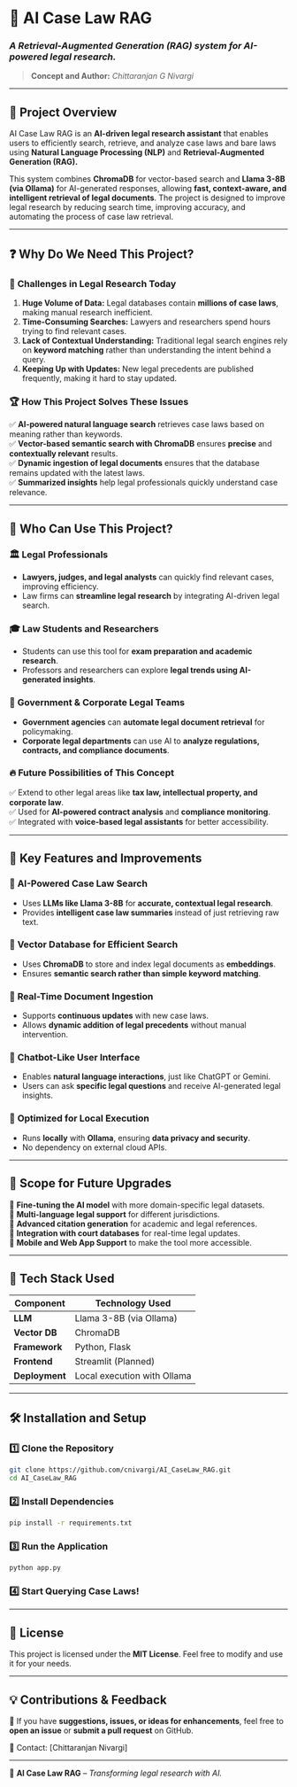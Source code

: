 # 📜 **AI Case Law RAG**  
### *A Retrieval-Augmented Generation (RAG) system for AI-powered legal research.*  

> **Concept and Author:** *Chittaranjan G Nivargi*  

---

## 📖 **Project Overview**  
AI Case Law RAG is an **AI-driven legal research assistant** that enables users to efficiently search, retrieve, and analyze case laws and bare laws using **Natural Language Processing (NLP)** and **Retrieval-Augmented Generation (RAG).**  

This system combines **ChromaDB** for vector-based search and **Llama 3-8B (via Ollama)** for AI-generated responses, allowing **fast, context-aware, and intelligent retrieval of legal documents**. The project is designed to improve legal research by reducing search time, improving accuracy, and automating the process of case law retrieval.  

---

## ❓ **Why Do We Need This Project?**  
### 🔎 **Challenges in Legal Research Today**  
1. **Huge Volume of Data:** Legal databases contain **millions of case laws**, making manual research inefficient.  
2. **Time-Consuming Searches:** Lawyers and researchers spend hours trying to find relevant cases.  
3. **Lack of Contextual Understanding:** Traditional legal search engines rely on **keyword matching** rather than understanding the intent behind a query.  
4. **Keeping Up with Updates:** New legal precedents are published frequently, making it hard to stay updated.  

### 🏆 **How This Project Solves These Issues**  
✅ **AI-powered natural language search** retrieves case laws based on meaning rather than keywords.  
✅ **Vector-based semantic search with ChromaDB** ensures **precise** and **contextually relevant** results.  
✅ **Dynamic ingestion of legal documents** ensures that the database remains updated with the latest laws.  
✅ **Summarized insights** help legal professionals quickly understand case relevance.  

---

## 👥 **Who Can Use This Project?**  
### 🏛 **Legal Professionals**  
- **Lawyers, judges, and legal analysts** can quickly find relevant cases, improving efficiency.  
- Law firms can **streamline legal research** by integrating AI-driven legal search.  

### 🎓 **Law Students and Researchers**  
- Students can use this tool for **exam preparation and academic research**.  
- Professors and researchers can explore **legal trends using AI-generated insights**.  

### 🏢 **Government & Corporate Legal Teams**  
- **Government agencies** can **automate legal document retrieval** for policymaking.  
- **Corporate legal departments** can use AI to **analyze regulations, contracts, and compliance documents**.  

### 🔥 **Future Possibilities of This Concept**  
✅ Extend to other legal areas like **tax law, intellectual property, and corporate law**.  
✅ Used for **AI-powered contract analysis** and **compliance monitoring**.  
✅ Integrated with **voice-based legal assistants** for better accessibility.  

---

## 🌟 **Key Features and Improvements**  
### 🔹 **AI-Powered Case Law Search**  
- Uses **LLMs like Llama 3-8B** for **accurate, contextual legal research**.  
- Provides **intelligent case law summaries** instead of just retrieving raw text.  

### 🔹 **Vector Database for Efficient Search**  
- Uses **ChromaDB** to store and index legal documents as **embeddings**.  
- Ensures **semantic search rather than simple keyword matching**.  

### 🔹 **Real-Time Document Ingestion**  
- Supports **continuous updates** with new case laws.  
- Allows **dynamic addition of legal precedents** without manual intervention.  

### 🔹 **Chatbot-Like User Interface**  
- Enables **natural language interactions**, just like ChatGPT or Gemini.  
- Users can ask **specific legal questions** and receive AI-generated legal insights.  

### 🔹 **Optimized for Local Execution**  
- Runs **locally** with **Ollama**, ensuring **data privacy and security**.  
- No dependency on external cloud APIs.  

---

## 🚀 **Scope for Future Upgrades**  
🔹 **Fine-tuning the AI model** with more domain-specific legal datasets.  
🔹 **Multi-language legal support** for different jurisdictions.  
🔹 **Advanced citation generation** for academic and legal references.  
🔹 **Integration with court databases** for real-time legal updates.  
🔹 **Mobile and Web App Support** to make the tool more accessible.  

---

## 🔧 **Tech Stack Used**  
| Component      | Technology Used |
|---------------|----------------|
| **LLM**       | Llama 3-8B (via Ollama) |
| **Vector DB** | ChromaDB |
| **Framework** | Python, Flask |
| **Frontend**  | Streamlit (Planned) |
| **Deployment** | Local execution with Ollama |

---

## 🛠 **Installation and Setup**  
### 1️⃣ **Clone the Repository**  
```sh
git clone https://github.com/cnivargi/AI_CaseLaw_RAG.git
cd AI_CaseLaw_RAG
```

### 2️⃣ **Install Dependencies**  
```sh
pip install -r requirements.txt
```

### 3️⃣ **Run the Application**  
```sh
python app.py
```

### 4️⃣ **Start Querying Case Laws!**  

---

## 📜 **License**  
This project is licensed under the **MIT License**. Feel free to modify and use it for your needs.  

---

## 💡 **Contributions & Feedback**  
💬 If you have **suggestions, issues, or ideas for enhancements**, feel free to **open an issue** or **submit a pull request** on GitHub.  

📧 Contact: [Chittaranjan Nivargi]  

---

🚀 **AI Case Law RAG** – *Transforming legal research with AI.*
